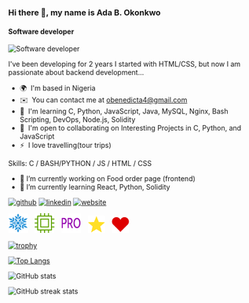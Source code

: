 ### Hi there 👋, my name is Ada B. Okonkwo
#### Software developer
![Software developer](https://media.giphy.com/media/IpeYSEZshTefe/giphy.gif)

I've been developing for 2 years I started with HTML/CSS, but now I am passionate about backend development...

*   🌍  I'm based in Nigeria
*   ✉️  You can contact me at [obenedicta4@gmail.com](mailto:obenedicta4@gmail.com)
*   🧠  I'm learning C, Python, JavaScript, Java, MySQL, Nginx, Bash Scripting, DevOps, Node.js, Solidity
*   🤝  I'm open to collaborating on Interesting Projects in C, Python, and JavaScript
*   ⚡  I love travelling(tour trips)

Skills: C / BASH/PYTHON / JS / HTML / CSS

- 🔭 I’m currently working on Food order page (frontend) 
- 🌱 I’m currently learning React, Python, Solidity 


[<img src='https://cdn.jsdelivr.net/npm/simple-icons@3.0.1/icons/github.svg' alt='github' height='40'>](https://github.com/Coding-doves)  [<img src='https://cdn.jsdelivr.net/npm/simple-icons@3.0.1/icons/linkedin.svg' alt='linkedin' height='40'>](https://www.linkedin.com/in/https://www.linkedin.com/in/ada-okonkwo-a1b597229/recent-activity/all//)  [<img src='https://cdn.jsdelivr.net/npm/simple-icons@3.0.1/icons/icloud.svg' alt='website' height='40'>](browndove.tech)  

<a href='https://archiveprogram.github.com/'><img src='https://raw.githubusercontent.com/acervenky/animated-github-badges/master/assets/acbadge.gif' width='40' height='40'></a> <a href='https://docs.github.com/en/developers'><img src='https://raw.githubusercontent.com/acervenky/animated-github-badges/master/assets/devbadge.gif' width='40' height='40'></a> <a href='https://github.com/pricing'><img src='https://raw.githubusercontent.com/acervenky/animated-github-badges/master/assets/pro.gif' width='40' height='40'></a> <a href='https://stars.github.com/'><img src='https://raw.githubusercontent.com/acervenky/animated-github-badges/master/assets/starbadge.gif' width='35' height='35'></a> <a href='https://docs.github.com/en/github/supporting-the-open-source-community-with-github-sponsors'><img src='https://raw.githubusercontent.com/acervenky/animated-github-badges/master/assets/sponsorbadge.gif' width='35' height='35'></a> 

[![trophy](https://github-profile-trophy.vercel.app/?username=Coding-doves)](https://github.com/ryo-ma/github-profile-trophy)

[![Top Langs](https://github-readme-stats.vercel.app/api/top-langs/?username=Coding-doves)](https://github.com/anuraghazra/github-readme-stats)

![GitHub stats](https://github-readme-stats.vercel.app/api?username=Coding-doves&show_icons=true&count_private=true)  

![GitHub streak stats](https://streak-stats.demolab.com/?user=Coding-doves)  

